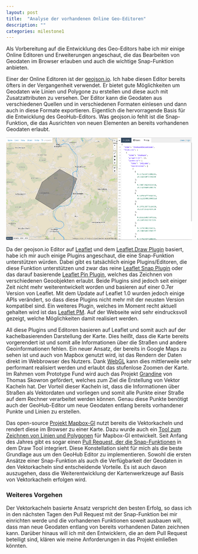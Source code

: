 ```yaml
---
layout: post
title:  "Analyse der vorhandenen Online Geo-Editoren"
description: ""
categories: milestone1
---
```


Als Vorbereitung auf die Entwicklung des Geo-Editors habe ich mir
einige Online Editoren und Erweiterungen angeschaut, die das Bearbeiten
von Geodaten im Browser erlauben und auch die wichtige Snap-Funktion anbieten.

Einer der Online Editoren ist der [geojson.io][geojson-io]. Ich habe diesen Editor bereits
öfters in der Vergangenheit verwendet. Er bietet gute Möglichkeiten um
Geodaten wie Linien und Polygone zu erstellen und diese auch mit
Zusatzattributen zu versehen. Der Editor kann die Geodaten aus verschiedenen
Quellen und in verschiedenen Formaten einlesen und dann auch in diese Formate exportieren.
Eigentlich die hervorragende Basis für die Entwicklung des GeoHub-Editors.
Was geojson.io fehlt ist die Snap-Funktion, die das Ausrichten von neuen Elementen an
bereits vorhandenen Geodaten erlaubt.

![Screenshot geojson.io](/images/geojson-io-editor.png)

Da der geojson.io Editor auf [Leaflet][leaflet] und
dem [Leaflet.Draw Plugin][leaflet-draw] basiert,
habe ich mir auch einige Plugins angeschaut, die
eine Snap-Funktion unterstützen würden. Dabei gibt es tatsächlich einige Plugins/Editoren, die
diese Funktion unterstützen und zwar das reine
[Leaflet Snap Plugin][leaflet-snap] oder das darauf
basierende [Leaflet Pin Plugin][leaflet-pin], welches das Zeichnen von verschiedenen
Geoobjekten erlaubt.
Beide Plugins sind jedoch seit einiger Zeit nicht mehr weiterentwickelt worden und basieren auf einer
0.7er Version von Leaflet. Mit dem Update auf Leaflet 1.0 wurden jedoch einige APIs verändert, so
dass diese Plugins nicht mehr mit der neusten Version kompatibel sind.
Ein weiteres Plugin, welches im Moment recht aktuell gehalten wird ist das [Leaflet PM][leaflet-pm].
Auf der Webseite wird sehr eindrucksvoll gezeigt, welche Möglichkeiten damit realisiert werden.

All diese Plugins und Editoren basieren auf Leaflet und somit auch auf der kachelbasierenden
Darstellung der Karte. Dies heißt, dass die Karte bereits vorgerendert ist und somit alle
Informationen über die Straßen und andere Geoinformationen fehlen. Ein neuer Ansatz, der
bereits in Google Maps zu sehen ist und auch von Mapbox genutzt wird, ist das Rendern der
Daten direkt im Webbrowser des Nutzers. Dank [WebGL][webgl] kann dies mittlerweile sehr
performant realisiert werden und erlaubt das stufenlose Zoomen der Karte.
Im Rahmen vom Prototype Fund wird auch das Projekt [Grandine][grandine]
von Thomas Skowron gefördert, welches zum Ziel die Erstellung von Vektor Kacheln hat.
Der Vorteil dieser Kacheln ist, dass die Informationen über Straßen
als Vektordaten und vorliegen und somit alle Punkte einer Straße auf dem Rechner
verarbeitet werden können. Genau diese Punkte benötigt auch der GeoHub-Editor
um neue Geodaten entlang bereits vorhandener Punkte und Linien zu erstellen.

Das open-source [Projekt Mapbox-Gl][mapbox-gl] nutzt bereits die Vektorkacheln und rendert
diese im Browser zu einer Karte. Dazu wurde auch ein [Tool zum Zeichnen von Linien und Polygonen][mapbox-gl-draw]
für Mapbox-Gl entwickelt. Seit Anfang des Jahres gibt es sogar einen [Pull Request, der die Snap-Funktionen][pr-snap]
in dem Draw Tool integriert. Diese Konstellation sieht für mich als die
beste Grundlage aus um den GeoHub Editor zu implementieren. Sowohl die ersten Ansätze
einer Snap-Funktion als auch die Verfügbarkeit der Geodaten in den Vektorkacheln sind
entscheidende Vorteile. Es ist auch davon auszugehen, dass die Weiterentwicklung der
Kartenwerkzeuge auf Basis von Vektorkacheln erfolgen wird.

### Weiteres Vorgehen

Der Vektorkacheln basierte Ansatz verspricht den besten Erfolg, so dass
ich in den nächsten Tagen den Pull Request mit der Snap-Funktion bei mir einrichten werde
und die vorhandenen Funktionen soweit ausbauen will, dass man neue Geodaten
entlang von bereits vorhandenen Daten zeichnen kann.
Darüber hinaus will ich mit den Entwicklern, die an dem Pull Request beteiligt sind,
klären wie meine Anforderungen in das Projekt einließen könnten.

[pr-snap]: https://github.com/mapbox/mapbox-gl-draw/pull/583
[mapbox-gl-draw]: https://github.com/mapbox/mapbox-gl-draw
[mapbox-gl]: https://github.com/mapbox/mapbox-gl-js
[grandine]: https://thomas.skowron.biz/blog/grandine-summary-march-2017/
[webgl]: https://de.wikipedia.org/wiki/WebGL
[leaflet-pm]: https://github.com/codeofsumit/leaflet.pm
[leaflet]: http://leafletjs.com/
[geojson-io]: http://geojson.io/
[leaflet-draw]: https://github.com/Leaflet/Leaflet.draw
[leaflet-pin]: https://github.com/kklimczak/Leaflet.Pin
[leaflet-snap]: https://github.com/makinacorpus/Leaflet.Snap

